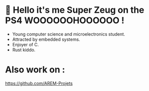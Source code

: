 # 👋 Hello it's me Super Zeug on the PS4 WOOOOOOHOOOOOO !
- Young computer science and microelectronics student.
- Attracted by embedded systems.
- Enjoyer of C.
- Rust kiddo.
  
# Also work on :
https://github.com/AREM-Projets
